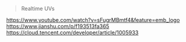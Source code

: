 > Realtime UVs


https://www.youtube.com/watch?v=sFugrMBmtf4&feature=emb_logo
https://www.jianshu.com/p/f193513fa365
https://cloud.tencent.com/developer/article/1005933
